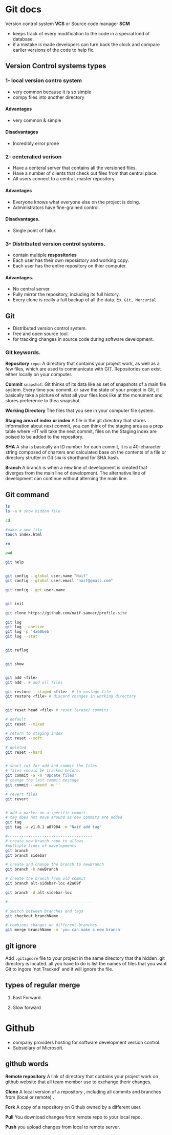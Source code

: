 # Git docs

Version control system **VCS** or Source code manager **SCM**

- keeps track of every modification to the code in a special kind of database.
- if a mistake is made developers can turn back the clock and compare earlier versions of the code to help fix.

## Version Control systems types

### 1- local version contro system

- very common because it is so simple
- compy files into another directory

#### Advantages

- very common & simple

#### Disadvantages

- Incredibly error prone

### 2- centeralied verison

- Have a centeral server that contains all the versioned files.
- Have a number of clients that check out files from that central place.
- All users connect to a central, master repository.

#### Advantages

- Everyone knows what everyone else on the project is doing.
- Administrators have fine-grained control.

#### Disadvantages.

- Single point of failur.

### 3- Distributed version control systems.

- contain multiple **respositories**
- Each user has their own reposistory and working copy.
- Each user has the entire repository on thier computer.

#### Advantages.

- No central server.
- Fully mirror the repository, including its full history.
- Every clone is really a full backup of all the data.
  Ex. `Git, Mercurial`

## Git

- Distributed version control system.
- free and open source tool.
- for tracking changes in source code during software development.

### Git keywords.

**Repository** `repo`: A directory that contains your project work, as well as a few files, which are used to communicate with GIT. Repositories can exist either locally on your computer.

**Commit** `snapshot`: Git thinks of its data like as set of snapshots of a main file system. Every time you commit, or save the state of your project in GIt, it basically take a picture of what all your files look like at the monument and stores preference to thea snapshot.

**Working Directory** The files that you see in your computer file system.

**Staging area of index or index** A file in the git directory that stores information about next commit, you can think of the staging area as a prep table where HIT will take the next commit, files on the Staging index are poised to be added to the repository.

**SHA** A sha is basically an ID number for each commit, it is a 40-character string composed of charters and calculated base on the contents of a file or directory strutter in Git `SHA` is shorthand for SHA hash.

**Branch** A branch is when a new line of development is created that diverges from the main line of development. The alternative line of development can continue without alterning the main line.

## Git command

```bash
ls
ls -a # show hidden file

cd

#make a new file
touch index.html

rm

pwd
```

```bash
git help


git config --global user.name "Naif"
git config --global user.email "naif@gmail.com"

git config --get user.name


git init

git clone https://github.com/naif-sameer/profile-site

git log
git log --oneline
git log -p '4a60beb'
git log --stat


git reflog


git show


git add <file>
git add . # add all files

git restore --staged <file>  # to unstage file
git restore <file> # discard changes in working directory


git reset head <file> # reset (erase) commits

# default
git reset --mixed

# return to staging index
git reset --soft

# deleted
git reset --hard


# short cut for add and commit the files
# files should be tracked before.
git commit -a -m 'Update files'
# change the last commit message
git commit --amend -m ''

# revert files
git revert


# add a marker on a specific commit.
# tag does not move around as new commits are added
git tag
git tag -a v1.0.1 a87984 -m "Naif add tag"

#-------------------------------------
# create new branch repo to allows
#multiple lines of developments
git branch
git branch sidebar

# create and change the branch to newBranch
git branch -b newBranch

# create the branch from old commit
git branch alt-sidebar-loc 42a69f

git branch -d alt-sidebar-loc

#-------------------------------------

# switch between branches and tags
git checkout branchName

# combines changes on different branches
git merge branchName -m 'you can make a new branch'

```

## git ignore

Add `.gitignore` file to your project in the same directory that the hidden .git directory is located. all you have to do is list the names of files that you want Git to ingore 'not Tracked' and it will ignore the file.

## types of regular merge

1. Fast Forward.

2. Slow forward

# Github

- company providers hosting for software development version control.
- Subsidiary of Microsoft.

## github words

**Remote repository** A link of directory that contains your project work on github website that all team member use to exchange therir changes.

**Clone** A local version of a repository , including all commits and branches from (local or remote) .

**Fork** A copy of a repository on Github owned by a different user.

**Pull** You download changes from remote repo to your local repo.

**Push** you upload changes from local to remote server.
